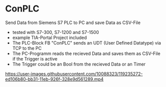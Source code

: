 # ConPLC
Send Data from Siemens S7 PLC to PC and save Data as CSV-File
- tested with S7-300, S7-1200 and S7-1500
- example TIA-Portal Project included
- The PLC-Block FB "ConPLC" sends an UDT (User Defined Datatype) via TCP to the PC
- The PC-Programm reads the recieved Data and saves them as CSV-File if the Trigger is active
- The Trigger could be an Bool from the recieved Data or an Timer


https://user-images.githubusercontent.com/10088323/119235272-ed106b80-bb31-11eb-926f-328e9d561289.mp4

